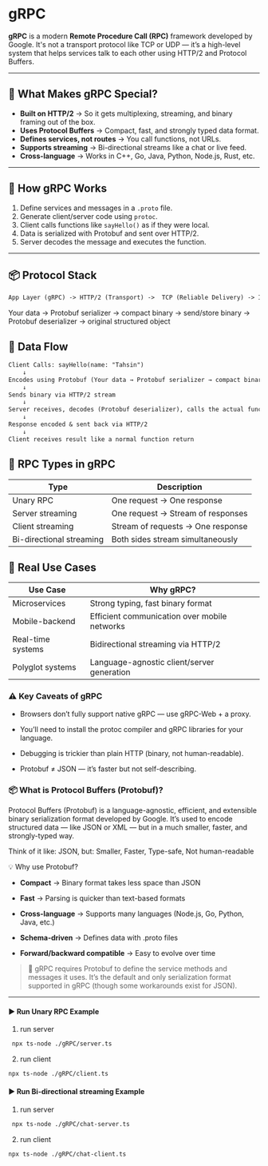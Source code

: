 # gRPC

**gRPC** is a modern **Remote Procedure Call (RPC)** framework developed by Google. It's not a transport protocol like TCP or UDP — it’s a high-level system that helps services talk to each other using HTTP/2 and Protocol Buffers.

---

## 🚀 What Makes gRPC Special?

- **Built on HTTP/2** → So it gets multiplexing, streaming, and binary framing out of the box.
- **Uses Protocol Buffers** → Compact, fast, and strongly typed data format.
- **Defines services, not routes** → You call functions, not URLs.
- **Supports streaming** → Bi-directional streams like a chat or live feed.
- **Cross-language** → Works in C++, Go, Java, Python, Node.js, Rust, etc.

---

## 🧠 How gRPC Works

1. Define services and messages in a `.proto` file.
2. Generate client/server code using `protoc`.
3. Client calls functions like `sayHello()` as if they were local.
4. Data is serialized with Protobuf and sent over HTTP/2.
5. Server decodes the message and executes the function.

---

## 📦 Protocol Stack

```txt
App Layer (gRPC) -> HTTP/2 (Transport) ->  TCP (Reliable Delivery) -> IP (Routing) -> Network (Ethernet/Wi-Fi/etc.)
```

Your data → Protobuf serializer → compact binary → send/store binary → Protobuf deserializer → original structured object

## 🔄 Data Flow

```txt
Client Calls: sayHello(name: "Tahsin")
    ↓
Encodes using Protobuf (Your data → Protobuf serializer → compact binary)
    ↓
Sends binary via HTTP/2 stream
    ↓
Server receives, decodes (Protobuf deserializer), calls the actual function
    ↓
Response encoded & sent back via HTTP/2
    ↓
Client receives result like a normal function return
```

## 💬 RPC Types in gRPC

| Type                     | Description                       |
| ------------------------ | --------------------------------- |
| Unary RPC                | One request → One response        |
| Server streaming         | One request → Stream of responses |
| Client streaming         | Stream of requests → One response |
| Bi-directional streaming | Both sides stream simultaneously  |

## 🧪 Real Use Cases

| Use Case          | Why gRPC?                                    |
| ----------------- | -------------------------------------------- |
| Microservices     | Strong typing, fast binary format            |
| Mobile-backend    | Efficient communication over mobile networks |
| Real-time systems | Bidirectional streaming via HTTP/2           |
| Polyglot systems  | Language-agnostic client/server generation   |

### ⚠️ Key Caveats of gRPC

- Browsers don’t fully support native gRPC — use gRPC-Web + a proxy.

- You’ll need to install the protoc compiler and gRPC libraries for your language.

- Debugging is trickier than plain HTTP (binary, not human-readable).

- Protobuf ≠ JSON — it’s faster but not self-describing.

### 📦 What is Protocol Buffers (Protobuf)?

Protocol Buffers (Protobuf) is a language-agnostic, efficient, and extensible binary serialization format developed by Google. It’s used to encode structured data — like JSON or XML — but in a much smaller, faster, and strongly-typed way.

Think of it like: JSON, but: Smaller, Faster, Type-safe, Not human-readable

💡 Why use Protobuf?

- **Compact** → Binary format takes less space than JSON

- **Fast** → Parsing is quicker than text-based formats

- **Cross-language** → Supports many languages (Node.js, Go, Python, Java, etc.)

- **Schema-driven** → Defines data with .proto files

- **Forward/backward compatible** → Easy to evolve over time

> 🧠 gRPC requires Protobuf to define the service methods and messages it uses. It’s the default and only serialization format supported in gRPC (though some workarounds exist for JSON).

---

#### ▶️ Run Unary RPC Example

1. run server

```bash
 npx ts-node ./gRPC/server.ts
```

2. run client

```bash
npx ts-node ./gRPC/client.ts
```

#### ▶️ Run Bi-directional streaming Example

1. run server

```bash
 npx ts-node ./gRPC/chat-server.ts
```

2. run client

```bash
npx ts-node ./gRPC/chat-client.ts
```
